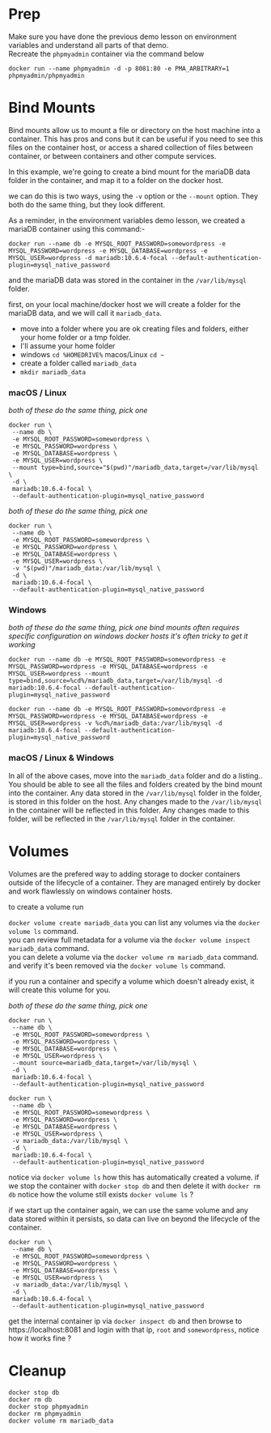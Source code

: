 # Prep

Make sure you have done the previous demo lesson on environment variables and understand all parts of that demo.  
Recreate the `phpmyadmin` container via the command below

```docker run --name phpmyadmin -d -p 8081:80 -e PMA_ARBITRARY=1 phpmyadmin/phpmyadmin```

# Bind Mounts

Bind mounts allow us to mount a file or directory on the host machine into a container. This has pros and cons but it can be useful if you need to see this files on the container host, or access a shared collection of files between container, or between containers and other compute services.  

In this example, we're going to create a bind mount for the mariaDB data folder in the container, and map it to a folder on the docker host.  

we can do this is two ways, using the `-v` option or the `--mount` option. They both do the same thing, but they look different.

As a reminder, in the environment variables demo lesson, we created a mariaDB container using this command:-

```docker run --name db -e MYSQL_ROOT_PASSWORD=somewordpress -e MYSQL_PASSWORD=wordpress -e MYSQL_DATABASE=wordpress -e MYSQL_USER=wordpress -d mariadb:10.6.4-focal --default-authentication-plugin=mysql_native_password```

and the mariaDB data was stored in the container in the `/var/lib/mysql` folder.  

first, on your local machine/docker host we will create a folder for the mariaDB data, and we will call it `mariadb_data`. 

- move into a folder where you are ok creating files and folders, either your home folder or a tmp folder.  
- I'll assume your home folder
- windows `cd %HOMEDRIVE%` macos/Linux `cd ~`
- create a folder called `mariadb_data`
- `mkdir mariadb_data`

### macOS / Linux
*both of these do the same thing, pick one*

```
docker run \
 --name db \
 -e MYSQL_ROOT_PASSWORD=somewordpress \
 -e MYSQL_PASSWORD=wordpress \
 -e MYSQL_DATABASE=wordpress \
 -e MYSQL_USER=wordpress \
 --mount type=bind,source="$(pwd)"/mariadb_data,target=/var/lib/mysql \
 -d \
 mariadb:10.6.4-focal \
 --default-authentication-plugin=mysql_native_password
```
*both of these do the same thing, pick one*
```
docker run \
 --name db \
 -e MYSQL_ROOT_PASSWORD=somewordpress \
 -e MYSQL_PASSWORD=wordpress \
 -e MYSQL_DATABASE=wordpress \
 -e MYSQL_USER=wordpress \
 -v "$(pwd)"/mariadb_data:/var/lib/mysql \
 -d \
 mariadb:10.6.4-focal \
 --default-authentication-plugin=mysql_native_password
```

### Windows
*both of these do the same thing, pick one*
*bind mounts often requires specific configuration on windows docker hosts*
*it's often tricky to get it working*

```docker run --name db -e MYSQL_ROOT_PASSWORD=somewordpress -e MYSQL_PASSWORD=wordpress -e MYSQL_DATABASE=wordpress -e MYSQL_USER=wordpress --mount type=bind,source=%cd%/mariadb_data,target=/var/lib/mysql -d mariadb:10.6.4-focal --default-authentication-plugin=mysql_native_password```

```docker run --name db -e MYSQL_ROOT_PASSWORD=somewordpress -e MYSQL_PASSWORD=wordpress -e MYSQL_DATABASE=wordpress -e MYSQL_USER=wordpress -v %cd%/mariadb_data:/var/lib/mysql -d mariadb:10.6.4-focal --default-authentication-plugin=mysql_native_password```


### macOS / Linux & Windows

In all of the above cases, move into the `mariadb_data` folder and do a listing..  
You should be able to see all the files and folders created by the bind mount into the container. Any data stored in the `/var/lib/mysql` folder in the folder, is stored in this folder on the host. Any changes made to the `/var/lib/mysql` in the container will be reflected in this folder. Any changes made to this folder, will be reflected in the `/var/lib/mysql` folder in the container.  

# Volumes

Volumes are the prefered way to adding storage to docker containers outside of the lifecycle of a container. They are managed entirely by docker and work flawlessly on windows container hosts.  

to create a volume run

```docker volume create mariadb_data```
you can list any volumes via the ```docker volume ls``` command.  
you can review full metadata for a volume via the ```docker volume inspect mariadb_data``` command.   
you can delete a volume via the ```docker volume rm mariadb_data``` command.   
and verify it's been removed via the ```docker volume ls``` command.  

if you run a container and specify a volume which doesn't already exist, it will create this volume for you.   

*both of these do the same thing, pick one*

```
docker run \
 --name db \
 -e MYSQL_ROOT_PASSWORD=somewordpress \
 -e MYSQL_PASSWORD=wordpress \
 -e MYSQL_DATABASE=wordpress \
 -e MYSQL_USER=wordpress \
 --mount source=mariadb_data,target=/var/lib/mysql \
 -d \
 mariadb:10.6.4-focal \
 --default-authentication-plugin=mysql_native_password
```

```
docker run \
 --name db \
 -e MYSQL_ROOT_PASSWORD=somewordpress \
 -e MYSQL_PASSWORD=wordpress \
 -e MYSQL_DATABASE=wordpress \
 -e MYSQL_USER=wordpress \
 -v mariadb_data:/var/lib/mysql \
 -d \
 mariadb:10.6.4-focal \
 --default-authentication-plugin=mysql_native_password
```

notice via ```docker volume ls``` how this has automatically created a volume.  if we stop the container with ```docker stop db``` and then delete it with ```docker rm db``` notice how the volume still exists ```docker volume ls``` ?

if we start up the container again, we can use the same volume and any data stored within it persists, so data can live on beyond the lifecycle of the container.  

```
docker run \
 --name db \
 -e MYSQL_ROOT_PASSWORD=somewordpress \
 -e MYSQL_PASSWORD=wordpress \
 -e MYSQL_DATABASE=wordpress \
 -e MYSQL_USER=wordpress \
 -v mariadb_data:/var/lib/mysql \
 -d \
 mariadb:10.6.4-focal \
 --default-authentication-plugin=mysql_native_password
```

get the internal container ip via ```docker inspect db``` and then browse to https://localhost:8081 and login with that ip, `root` and `somewordpress`, notice how it works fine ?   


# Cleanup

```
docker stop db
docker rm db
docker stop phpmyadmin
docker rm phpmyadmin
docker volume rm mariadb_data
```



